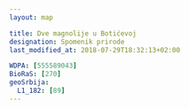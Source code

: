 ```yaml
---
layout: map

title: Dve magnolije u Botićevoj
designation: Spomenik prirode
last_modified_at: 2018-07-29T18:32:13+02:00

WDPA: [555589043]
BioRaS: [270]
geoSrbija:
  L1_182: [89]
---
```

